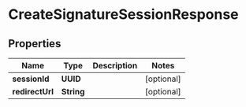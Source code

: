 

# CreateSignatureSessionResponse


## Properties

| Name | Type | Description | Notes |
|------------ | ------------- | ------------- | -------------|
|**sessionId** | **UUID** |  |  [optional] |
|**redirectUrl** | **String** |  |  [optional] |



